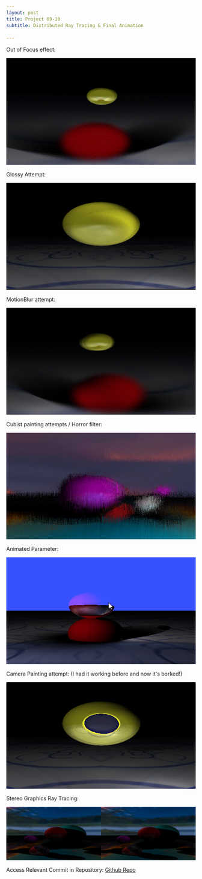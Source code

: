 ```yaml
---
layout: post
title: Project 09-10
subtitle: Distributed Ray Tracing & Final Animation

---
```


Out of Focus effect:

![Tetrahedron](/assets/img/ImageSynthesis/NiceReflect.gif)  

Glossy Attempt:

![Cube?](/assets/img/ImageSynthesis/Gloss.png)  

MotionBlur attempt:

![BorkedReflection](/assets/img/ImageSynthesis/MotionBlurAttempt.png)  

Cubist painting attempts / Horror filter:

![Working Reflections](/assets/img/ImageSynthesis/PaintTest.gif)  

Animated Parameter:

![Animated Demonstration](/assets/img/ImageSynthesis/Reflection.gif)  

Camera Painting attempt: (I had it working before and now it's borked!)

![Animated Demonstration](/assets/img/ImageSynthesis/RefractionV1.png)  

Stereo Graphics Ray Tracing:

![Animated Demonstration](/assets/img/ImageSynthesis/Stereo0.png)  


Access Relevant Commit in Repository:
[Github Repo](https://github.com/Kornosky/VIZA654/tree/275f2ba)

